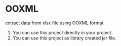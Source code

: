 # OOXML
extract data from xlsx file using OOXML format

1. You can use this project directly in your project.
2. You can use this project as library created jar file.
